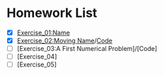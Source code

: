 # Homework List
- [x] [Exercise_01:Name](https://github.com/MinnieWen/computational_physics_N2015301510014/blob/master/exercise_01.md)
- [x] [Exercise_02:Moving Name](http://note.youdao.com/noteshare?id=b131f900ef184183b8dd5818cd90e3fe)/[Code](http://note.youdao.com/noteshare?id=a4896196fbab68ccda7ca8a8d865ec69)
- [ ] [Exercise_03:A First Numerical Problem]/[Code]
- [ ] [Exercise_04]
- [ ] [Exercise_05]
